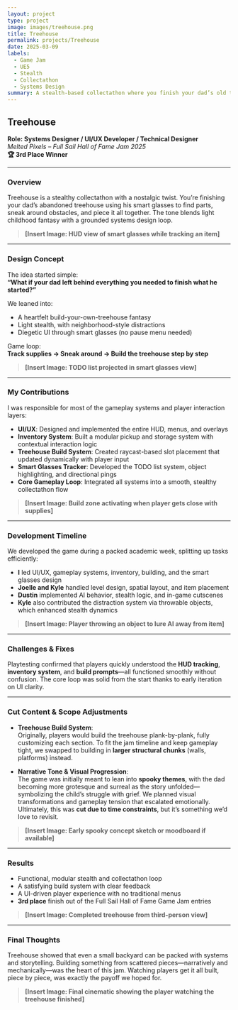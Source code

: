 ```yaml
---
layout: project
type: project
image: images/treehouse.png
title: Treehouse
permalink: projects/Treehouse
date: 2025-03-09
labels:
  - Game Jam
  - UE5
  - Stealth
  - Collectathon
  - Systems Design
summary: A stealth-based collectathon where you finish your dad’s old treehouse using smart glasses, a TODO list, and a lot of sneaking around. Built in UE5 for the 2025 Full Sail HOF Game Jam.
---
```


## Treehouse  
**Role: Systems Designer / UI/UX Developer / Technical Designer**  
*Melted Pixels – Full Sail Hall of Fame Jam 2025*  
**🏆 3rd Place Winner**

---

### Overview  
Treehouse is a stealthy collectathon with a nostalgic twist. You’re finishing your dad’s abandoned treehouse using his smart glasses to find parts, sneak around obstacles, and piece it all together. The tone blends light childhood fantasy with a grounded systems design loop.

> **[Insert Image: HUD view of smart glasses while tracking an item]**

---

### Design Concept  
The idea started simple:  
**“What if your dad left behind everything you needed to finish what he started?”**

We leaned into:
- A heartfelt build-your-own-treehouse fantasy  
- Light stealth, with neighborhood-style distractions  
- Diegetic UI through smart glasses (no pause menu needed)

Game loop:  
**Track supplies → Sneak around → Build the treehouse step by step**

> **[Insert Image: TODO list projected in smart glasses view]**

---

### My Contributions  
I was responsible for most of the gameplay systems and player interaction layers:
- **UI/UX**: Designed and implemented the entire HUD, menus, and overlays  
- **Inventory System**: Built a modular pickup and storage system with contextual interaction logic  
- **Treehouse Build System**: Created raycast-based slot placement that updated dynamically with player input  
- **Smart Glasses Tracker**: Developed the TODO list system, object highlighting, and directional pings  
- **Core Gameplay Loop**: Integrated all systems into a smooth, stealthy collectathon flow  

> **[Insert Image: Build zone activating when player gets close with supplies]**

---

### Development Timeline  
We developed the game during a packed academic week, splitting up tasks efficiently:  
- **I** led UI/UX, gameplay systems, inventory, building, and the smart glasses design  
- **Joelle and Kyle** handled level design, spatial layout, and item placement  
- **Dustin** implemented AI behavior, stealth logic, and in-game cutscenes  
- **Kyle** also contributed the distraction system via throwable objects, which enhanced stealth dynamics

> **[Insert Image: Player throwing an object to lure AI away from item]**

---

### Challenges & Fixes  
Playtesting confirmed that players quickly understood the **HUD tracking**, **inventory system**, and **build prompts**—all functioned smoothly without confusion. The core loop was solid from the start thanks to early iteration on UI clarity.

---

### Cut Content & Scope Adjustments  
- **Treehouse Build System**:  
  Originally, players would build the treehouse plank-by-plank, fully customizing each section. To fit the jam timeline and keep gameplay tight, we swapped to building in **larger structural chunks** (walls, platforms) instead.

- **Narrative Tone & Visual Progression**:  
  The game was initially meant to lean into **spooky themes**, with the dad becoming more grotesque and surreal as the story unfolded—symbolizing the child’s struggle with grief. We planned visual transformations and gameplay tension that escalated emotionally. Ultimately, this was **cut due to time constraints**, but it’s something we’d love to revisit.

> **[Insert Image: Early spooky concept sketch or moodboard if available]**

---

### Results  
- Functional, modular stealth and collectathon loop  
- A satisfying build system with clear feedback  
- A UI-driven player experience with no traditional menus  
- **3rd place** finish out of the Full Sail Hall of Fame Game Jam entries

> **[Insert Image: Completed treehouse from third-person view]**

---

### Final Thoughts  
Treehouse showed that even a small backyard can be packed with systems and storytelling. Building something from scattered pieces—narratively and mechanically—was the heart of this jam. Watching players get it all built, piece by piece, was exactly the payoff we hoped for.

> **[Insert Image: Final cinematic showing the player watching the treehouse finished]**
